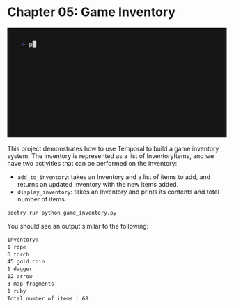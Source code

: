 # Chapter 05: Game Inventory

![Demo of the application](demo.gif)

This project demonstrates how to use Temporal to build a game inventory system. The inventory is represented as a list of InventoryItems, and we have two activities that can be performed on the inventory:

- `add_to_inventory`: takes an Inventory and a list of items to add, and returns an updated Inventory with the new items added.
- `display_inventory`: takes an Inventory and prints its contents and total number of items.

```python
poetry run python game_inventory.py
```

You should see an output similar to the following:

```bash
Inventory:
1 rope
6 torch
45 gold coin
1 dagger
12 arrow
3 map fragments
1 ruby
Total number of items : 68
```